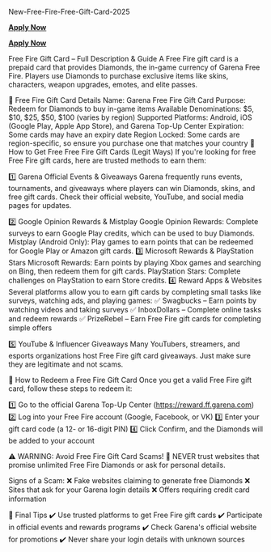  New-Free-Fire-Free-Gift-Card-2025

 **[Apply Now](http://giftcardzero.com/freefire7/)**

**[Apply Now](http://giftcardzero.com/freefire7/)**

Free Fire Gift Card – Full Description & Guide
A Free Fire gift card is a prepaid card that provides Diamonds, the in-game currency of Garena Free Fire. Players use Diamonds to purchase exclusive items like skins, characters, weapon upgrades, emotes, and elite passes.

📌 Free Fire Gift Card Details
Name: Garena Free Fire Gift Card
Purpose: Redeem for Diamonds to buy in-game items
Available Denominations: $5, $10, $25, $50, $100 (varies by region)
Supported Platforms: Android, iOS (Google Play, Apple App Store), and Garena Top-Up Center
Expiration: Some cards may have an expiry date
Region Locked: Some cards are region-specific, so ensure you purchase one that matches your country
🎁 How to Get Free Free Fire Gift Cards (Legit Ways)
If you're looking for free Free Fire gift cards, here are trusted methods to earn them:

1️⃣ Garena Official Events & Giveaways
Garena frequently runs events, tournaments, and giveaways where players can win Diamonds, skins, and free gift cards. Check their official website, YouTube, and social media pages for updates.

2️⃣ Google Opinion Rewards & Mistplay
Google Opinion Rewards: Complete surveys to earn Google Play credits, which can be used to buy Diamonds.
Mistplay (Android Only): Play games to earn points that can be redeemed for Google Play or Amazon gift cards.
3️⃣ Microsoft Rewards & PlayStation Stars
Microsoft Rewards: Earn points by playing Xbox games and searching on Bing, then redeem them for gift cards.
PlayStation Stars: Complete challenges on PlayStation to earn Store credits.
4️⃣ Reward Apps & Websites
Several platforms allow you to earn gift cards by completing small tasks like surveys, watching ads, and playing games:
✅ Swagbucks – Earn points by watching videos and taking surveys
✅ InboxDollars – Complete online tasks and redeem rewards
✅ PrizeRebel – Earn Free Fire gift cards for completing simple offers

5️⃣ YouTube & Influencer Giveaways
Many YouTubers, streamers, and esports organizations host Free Fire gift card giveaways. Just make sure they are legitimate and not scams.

🔑 How to Redeem a Free Fire Gift Card
Once you get a valid Free Fire gift card, follow these steps to redeem it:

1️⃣ Go to the official Garena Top-Up Center (https://reward.ff.garena.com)
2️⃣ Log into your Free Fire account (Google, Facebook, or VK)
3️⃣ Enter your gift card code (a 12- or 16-digit PIN)
4️⃣ Click Confirm, and the Diamonds will be added to your account

⚠️ WARNING: Avoid Free Fire Gift Card Scams!
🚨 NEVER trust websites that promise unlimited Free Fire Diamonds or ask for personal details.

Signs of a Scam:
❌ Fake websites claiming to generate free Diamonds
❌ Sites that ask for your Garena login details
❌ Offers requiring credit card information

🎯 Final Tips
✔️ Use trusted platforms to get Free Fire gift cards
✔️ Participate in official events and rewards programs
✔️ Check Garena's official website for promotions
✔️ Never share your login details with unknown sources
